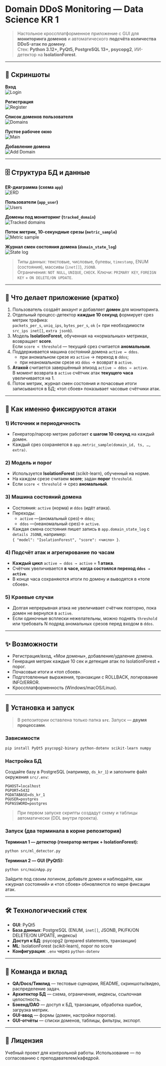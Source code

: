 # Domain DDoS Monitoring — Data Science KR 1

> Настольное кроссплатформенное приложение с GUI для **мониторинга доменов** и автоматического **подсчёта количества DDoS-атак по домену**.  
> Стек: **Python 3.12+, PyQt5, PostgreSQL 13+, psycopg2**, ИИ-детектор на **IsolationForest**.

---

## 📸 Скриншоты

**Вход**  
![Login](README_with_images/docs/img/login_screen.jpg)

**Регистрация**  
![Register](README_with_images/docs/img/register_screen.jpg)

**Список доменов пользователя**  
![Domains](README_with_images/docs/img/domains_list_screen.jpg)

**Пустое рабочее окно**  
![Main](README_with_images/docs/img/main_empty_screen.jpg)

**Добавление домена**  
![Add Domain](README_with_images/docs/img/add_domain_dialog.jpg)

---

## 🗄️ Структура БД и данные

**ER-диаграмма (схема `app`)**  
![ERD](README_with_images/docs/img/erd_schema.jpg)

**Пользователи (`app_user`)**  
![Users](README_with_images/docs/img/users_table.jpg)

**Домены под мониторинг (`tracked_domain`)**  
![Tracked domains](README_with_images/docs/img/tracked_domains_table.jpg)

**Поток метрик, 10-секундные срезы (`metric_sample`)**  
![Metric sample](README_with_images/docs/img/metric_sample_table.jpg)

**Журнал смен состояния домена (`domain_state_log`)**  
![State log](README_with_images/docs/img/domain_state_log_table.jpg)

> Типы данных: текстовые, числовые, булевы, `timestamp`, ENUM (состояния), массивы (`inet[]`), `JSONB`.  
> Ограничения: `NOT NULL`, `UNIQUE`, `CHECK`. Ключи: `PRIMARY KEY`, `FOREIGN KEY` + `ON DELETE/ON UPDATE`.

---

## 🧠 Что делает приложение (кратко)

1. Пользователь создаёт аккаунт и добавляет **домен** для мониторинга.  
2. Отдельный процесс-детектор **каждые 10 секунд** формирует срез метрик трафика:  
   `packets_per_s`, `uniq_ips`, `bytes_per_s`, `ok` (+ при необходимости `src_ips inet[]`, `extra jsonb`).  
3. Модель **IsolationForest**, обученная на «нормальных» метриках, возвращает **score**.  
   Если `score < threshold` — текущий срез считается **аномальным**.  
4. Поддерживается машина состояний домена `active ↔ ddos`.  
   - при аномальном срезе из `active` → переход в `ddos`;  
   - при неаномальном срезе из `ddos` → возврат в `active`.  
5. **Атакой** считается завершённый эпизод `active → ddos → active`.  
   В момент возврата в `active` счётчик атак **текущего часа** увеличивается на 1.  
6. Поток метрик, журнал смен состояния и почасовые итоги записываются в БД; «топ сбоев» показывает часовые счётчики атак.

---

## 🔎 Как именно фиксируются атаки

### 1) Источник и периодичность
- Генератор/парсер метрик работает **с шагом 10 секунд** на каждый домен.  
- Каждый срез сохраняется в `app.metric_sample(domain_id, ts, …, extra)`.

### 2) Модель и порог
- Используется **IsolationForest** (scikit-learn), обученный на норме.  
- На каждом срезе считаем **score**; задан **порог** `threshold`.  
- Если `score < threshold` → срез **аномальный**.

### 3) Машина состояний домена
- Состояния: `active` (норма) и `ddos` (идёт атака).  
- Переходы:
  - `active` —(аномальный срез)→ `ddos`;  
  - `ddos` —(неаномальный срез)→ `active`.  
- Каждая смена состояния пишет запись в `app.domain_state_log` с `details JSONB`, например:  
  `{ "model": "IsolationForest", "score": <число> }`.

### 4) Подсчёт атак и агрегирование по часам
- **Каждый цикл** `active → ddos → active` = **1 атака**.  
- Счётчик увеличивается **в часе, когда состоялся переход `ddos → active`**.  
- В конце часа сохраняются итоги по домену и выводятся в «топе сбоев».

### 5) Краевые случаи
- Долгая непрерывная атака не увеличивает счётчик повторно, пока домен не вернулся в `active`.  
- Если одиночные всплески нежелательны, можно поднять `threshold` или требовать N подряд аномальных срезов перед входом в `ddos`.

---

## ✨ Возможности

- Регистрация/вход, «Мои домены», добавление/удаление домена.  
- Генерация метрик каждые 10 сек и детекция атак по IsolationForest + порог.  
- Почасовые итоги и «топ сбоев».  
- Подготовленные выражения, транзакции с ROLLBACK, логирование INFO/ERROR.  
- Кроссплатформенность (Windows/macOS/Linux).

---

## 🚀 Установка и запуск

> В репозитории оставлена только папка **`src`**. Запуск — **двумя процессами**.

### Зависимости
```bash
pip install PyQt5 psycopg2-binary python-dotenv scikit-learn numpy
```

### Настройка БД
Создайте базу в PostgreSQL (например, `ds_kr_1`) и заполните файл окружения `src/.env`:
```
PGHOST=localhost
PGPORT=5432
PGDATABASE=ds_kr_1
PGUSER=postgres
PGPASSWORD=postgres
```
> При первом запуске скрипты создадут схему и таблицы автоматически (DDL внутри проекта).

### Запуск (два терминала в корне репозитория)

**Терминал 1 — детектор (генератор метрик + IsolationForest):**
```bash
python src/ml_detector.py
```

**Терминал 2 — GUI (PyQt5):**
```bash
python src/mainApp.py
```

Зайдите под своим логином, добавьте домен и наблюдайте, как «журнал состояний» и «топ сбоев» обновляются по мере фиксации атак.

---

## 🛠️ Технологический стек
- **GUI**: PyQt5  
- **База данных**: PostgreSQL (ENUM, `inet[]`, JSONB, PK/FK/ON DELETE/ON UPDATE, индексы)  
- **Доступ к БД**: psycopg2 (prepared statements, транзакции)  
- **ML**: IsolationForest (scikit-learn), порог по score  
- **Конфигурация**: `.env` через `python-dotenv`

---

## 👥 Команда и вклад
- **QA/Docs/Тимлид** — тестовые сценарии, README, скриншоты/видео, распределение задач.  
- **Архитектор БД** — схема, ограничения, индексы, ссылочная целостность.  
- **Бэкенд/DAO** — доступ к БД, транзакции, обработка ошибок, загрузка метрик.  
- **GUI-ввод** — формы (домен, настройки порогов).  
- **GUI-отчёты** — списки доменов, таблицы, фильтры, экспорт.

---

## 📄 Лицензия
Учебный проект для контрольной работы. Использование — по согласованию с преподавателем/кафедрой.
